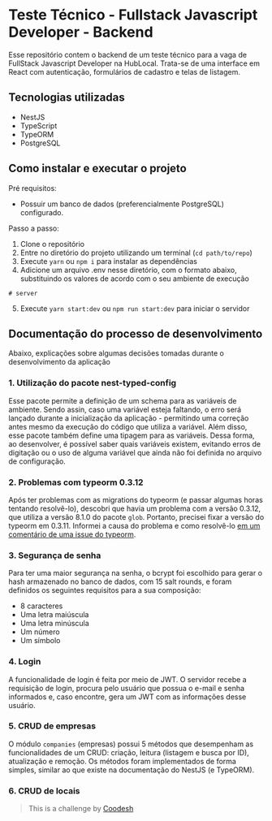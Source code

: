 # Teste Técnico - Fullstack Javascript Developer - Backend

Esse repositório contem o backend de um teste técnico para a vaga de FullStack Javascript Developer na HubLocal. Trata-se de uma interface em React com autenticação, formulários de cadastro e telas de listagem.

## Tecnologias utilizadas

- NestJS
- TypeScript
- TypeORM
- PostgreSQL

## Como instalar e executar o projeto

Pré requisitos:

- Possuir um banco de dados (preferencialmente PostgreSQL) configurado.

Passo a passo:

1. Clone o repositório
2. Entre no diretório do projeto utilizando um terminal (`cd path/to/repo`)
3. Execute `yarn` ou `npm i` para instalar as dependências
4. Adicione um arquivo .env nesse diretório, com o formato abaixo, substituindo os valores de acordo com o seu ambiente de execução

```shell
# server

```

5. Execute `yarn start:dev` ou `npm run start:dev` para iniciar o servidor

## Documentação do processo de desenvolvimento

Abaixo, explicações sobre algumas decisões tomadas durante o desenvolvimento da aplicação

### 1. Utilização do pacote nest-typed-config

Esse pacote permite a definição de um schema para as variáveis de ambiente. Sendo assin, caso uma variável esteja faltando, o erro será lançado durante a inicialização da aplicação - permitindo uma correção antes mesmo da execução do código que utiliza a variável.
Além disso, esse pacote também define uma tipagem para as variáveis. Dessa forma, ao desenvolver, é possível saber quais variáveis existem, evitando erros de digitação ou o uso de alguma variável que ainda não foi definida no arquivo de configuração.

### 2. Problemas com typeorm 0.3.12

Após ter problemas com as migrations do typeorm (e passar algumas horas tentando resolvê-lo), descobri que havia um problema com a versão 0.3.12, que utiliza a versão 8.1.0 do pacote `glob`.
Portanto, precisei fixar a versão do typeorm em 0.3.11.
Informei a causa do problema e como resolvê-lo [em um comentário de uma issue do typeorm](https://github.com/typeorm/typeorm/issues/9840#issuecomment-1464948483).

### 3. Segurança de senha

Para ter uma maior segurança na senha, o bcrypt foi escolhido para gerar o hash armazenado no banco de dados, com 15 salt rounds, e foram definidos os seguintes requisitos para a sua composição:

- 8 caracteres
- Uma letra maiúscula
- Uma letra minúscula
- Um número
- Um símbolo

### 4. Login

A funcionalidade de login é feita por meio de JWT. O servidor recebe a requisição de login, procura pelo usuário que possua o e-mail e senha informados e, caso encontre, gera um JWT com as informações desse usuário.

### 5. CRUD de empresas

O módulo `companies` (empresas) possui 5 métodos que desempenham as funcionalidades de um CRUD: criação, leitura (listagem e busca por ID), atualização e remoção.
Os métodos foram implementados de forma simples, similar ao que existe na documentação do NestJS (e TypeORM).

### 6. CRUD de locais

> This is a challenge by [Coodesh](https://coodesh.com/)

